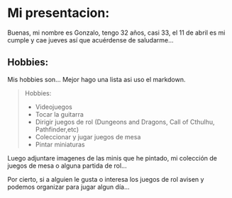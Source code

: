 # Mi presentacion:

Buenas, mi nombre es Gonzalo, tengo 32 años, casi 33, el 11 de abril es mi cumple y cae jueves así que acuérdense de saludarme...

## Hobbies:

Mis hobbies son... Mejor hago una lista asi uso el markdown.

>Hobbies:
>- Videojuegos
>- Tocar la guitarra
>- Dirigir juegos de rol (Dungeons and Dragons, Call of Cthulhu, Pathfinder,etc)
>- Coleccionar y jugar juegos de mesa
>- Pintar miniaturas

Luego adjuntare imagenes de las minis que he pintado, mi colección de juegos de mesa o alguna partida de rol...

Por cierto, si a alguien le gusta o interesa los juegos de rol avisen y podemos organizar para jugar algun día... 
